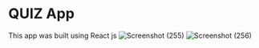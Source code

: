 # QUIZ App
This app was built using React js
![Screenshot (255)](https://github.com/user-attachments/assets/e5f4ec67-dc12-41d4-a657-abba54aca06e)
![Screenshot (256)](https://github.com/user-attachments/assets/25d2e115-3809-4e9e-86e2-571e2f987a79)






